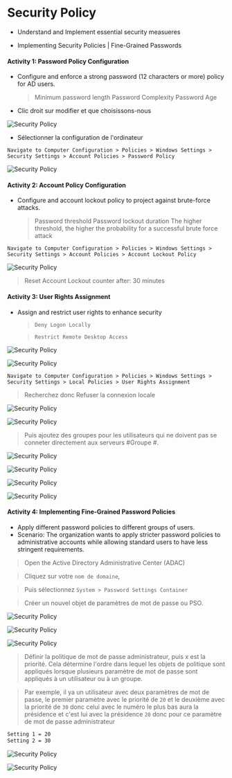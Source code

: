# Security Policy

- Understand and Implement essential security measueres

- Implementing Security Policies | Fine-Grained Passwords

#### Activity 1: Password Policy Configuration

- Configure and enforce a strong password (12 characters or more) policy for AD users.

  > Minimum password length
  > Password Complexity
  > Password Age

- Clic droit sur modifier et que choisissons-nous

![Security Policy](/KEEPS/04_Security_Policies/assets/01.png)

- Sélectionner la configuration de l'ordinateur

`Navigate to Computer Configuration > Policies > Windows Settings > Security Settings > Account Policies > Password Policy`

![Security Policy](/KEEPS/04_Security_Policies/assets/02.png)

#### Activity 2: Account Policy Configuration

- Configure and account lockout policy to project against brute-force attacks.

  > Password threshold
  > Password lockout duration
  > The higher threshold, the higher the probability for a successful brute force attack

`Navigate to Computer Configuration > Policies > Windows Settings > Security Settings > Account Policies > Account Lockout Policy`

![Security Policy](/KEEPS/04_Security_Policies/assets/03.png)

> Reset Account Lockout counter after: 30 minutes

#### Activity 3: User Rights Assignment

- Assign and restrict user rights to enhance security

  > `Deny Logon Locally`

  > `Restrict Remote Desktop Access`

![Security Policy](/KEEPS/04_Security_Policies/assets/04.png)

![Security Policy](/KEEPS/04_Security_Policies/assets/05.png)

`Navigate to Computer Configuration > Policies > Windows Settings > Security Settings > Local Policies > User Rights Assignment`

> Recherchez donc Refuser la connexion locale

![Security Policy](/KEEPS/04_Security_Policies/assets/06.png)

![Security Policy](/KEEPS/04_Security_Policies/assets/07.png)

> Puis ajoutez des groupes pour les utilisateurs qui ne doivent pas se conneter directement aux serveurs #Groupe #.

![Security Policy](/KEEPS/04_Security_Policies/assets/08.png)

![Security Policy](/KEEPS/04_Security_Policies/assets/09.png)

![Security Policy](/KEEPS/04_Security_Policies/assets/10.png)

![Security Policy](/KEEPS/04_Security_Policies/assets/11.png)

#### Activity 4: Implementing Fine-Grained Password Policies

- Apply different password policies to different groups of users.
- Scenario: The organization wants to apply stricter password policies to administrative accounts while allowing standard users to have less stringent requirements.

> Open the Active Directory Administrative Center (ADAC)

> Cliquez sur votre `nom de domaine`,

> Puis sélectionnez `System > Password Settings Container`

> Créer un nouvel objet de paramètres de mot de passe ou PSO.

![Security Policy](/KEEPS/04_Security_Policies/assets/12.png)

![Security Policy](/KEEPS/04_Security_Policies/assets/13.png)

![Security Policy](/KEEPS/04_Security_Policies/assets/14.png)

> Définir la politique de mot de passe administrateur, puis x est la priorité. Cela détermine l'ordre dans lequel les objets de politique sont appliqués lorsque plusieurs paramètre de mot de passe sont appliqués à un utilisateur ou à un groupe.

> Par exemple, il ya un utilisateur avec deux paramètres de mot de passe, le premier paramètre avec le priorité de `20` et le deuxième avec la priorité de `30` donc celui avec le numéro le plus bas aura la présidence et c'est lui avec la présidence `20` donc pour ce paramètre de mot de passe administrateur

```sh
Setting 1 = 20
Setting 2 = 30
```

![Security Policy](/KEEPS/04_Security_Policies/assets/15.png)

![Security Policy](/KEEPS/04_Security_Policies/assets/16.png)
